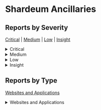 
# Shardeum Ancillaries

## Reports by Severity

[Critical](<README.md#critical>) | [Medium](<README.md#medium>) | [Low](<README.md#low>) | [Insight](<README.md#insight>)
<details>
<summary>Critical</summary>

* [Boost _ Shardeum_ Ancillaries 34508 - [Websites and Applications - Critical] Malicious archiver can overwtite account data on any active archiver](./Boost%20_%20Shardeum_%20Ancillaries%2034508%20-%20%5BWebsites%20and%20Applications%20-%20Critical%5D%20Malicious%20archiver%20can%20overwtite%20account%20data%20on%20any%20active%20archiver.md)

</details>
<details>
<summary>Medium</summary>

* [Boost _ Shardeum_ Ancillaries 33571 - [Websites and Applications - Medium] Taking down the websocket server via malicious methods object override](./Boost%20_%20Shardeum_%20Ancillaries%2033571%20-%20%5BWebsites%20and%20Applications%20-%20Medium%5D%20Taking%20down%20the%20websocket%20server%20via%20malicious%20methods%20object%20override.md)
* [Boost _ Shardeum_ Ancillaries 34298 - [Websites and Applications - Medium] archive-server can be killed by connected shardus-instance](./Boost%20_%20Shardeum_%20Ancillaries%2034298%20-%20%5BWebsites%20and%20Applications%20-%20Medium%5D%20archive-server%20can%20be%20killed%20by%20connected%20shardus-instance.md)
* [Boost _ Shardeum_ Ancillaries 34392 - [Websites and Applications - Medium] JSON-RPC Complete Password Recovery Through Timing Attack](./Boost%20_%20Shardeum_%20Ancillaries%2034392%20-%20%5BWebsites%20and%20Applications%20-%20Medium%5D%20JSON-RPC%20Complete%20Password%20Recovery%20Through%20Timing%20Attack.md)

</details>
<details>
<summary>Low</summary>

* [Boost _ Shardeum_ Ancillaries 33040 - [Websites and Applications - Low] API CSRF protection bypass leading to arbitrary operator-cli command execution](./Boost%20_%20Shardeum_%20Ancillaries%2033040%20-%20%5BWebsites%20and%20Applications%20-%20Low%5D%20API%20CSRF%20protection%20bypass%20leading%20to%20arbitrary%20operator-cli%20command%20execution.md)
* [Boost _ Shardeum_ Ancillaries 33692 - [Websites and Applications - Low] Reflected XSS in validator node endpoints leads to node shutdown via validator-gui](./Boost%20_%20Shardeum_%20Ancillaries%2033692%20-%20%5BWebsites%20and%20Applications%20-%20Low%5D%20Reflected%20XSS%20in%20validator%20node%20endpoints%20leads%20to%20node%20shutdown%20via%20validator-gui.md)
* [Boost _ Shardeum_ Ancillaries 34367 - [Websites and Applications - Low] CSRF vulnerability due to missing SameSiteStrict attribute resulting blackhat to perform authenticated action](./Boost%20_%20Shardeum_%20Ancillaries%2034367%20-%20%5BWebsites%20and%20Applications%20-%20Low%5D%20CSRF%20vulnerability%20due%20to%20missing%20SameSiteStrict%20attribute%20resulting%20blackhat%20to%20perform%20authenticated%20action.md)
* [Boost _ Shardeum_ Ancillaries 34473 - [Websites and Applications - Low] Insight  XSS in json rpc server without CSP bypass](./Boost%20_%20Shardeum_%20Ancillaries%2034473%20-%20%5BWebsites%20and%20Applications%20-%20Low%5D%20Insight%20%20XSS%20in%20json%20rpc%20server%20without%20CSP%20bypass.md)
* [Boost _ Shardeum_ Ancillaries 34475 - [Websites and Applications - Low] CSRF in Json RPC Server allows requesting authenticated API endpoints](./Boost%20_%20Shardeum_%20Ancillaries%2034475%20-%20%5BWebsites%20and%20Applications%20-%20Low%5D%20CSRF%20in%20Json%20RPC%20Server%20allows%20requesting%20authenticated%20API%20endpoints.md)

</details>
<details>
<summary>Insight</summary>

* [Boost _ Shardeum_ Ancillaries 33392 - [Websites and Applications - Insight] Validator GUI password bruteforcing is possible using the proxies](./Boost%20_%20Shardeum_%20Ancillaries%2033392%20-%20%5BWebsites%20and%20Applications%20-%20Insight%5D%20Validator%20GUI%20password%20bruteforcing%20is%20possible%20using%20the%20proxies.md)
* [Boost _ Shardeum_ Ancillaries 33490 - [Websites and Applications - Insight] Abusing blacklist functionality to get victims IP to be banned](./Boost%20_%20Shardeum_%20Ancillaries%2033490%20-%20%5BWebsites%20and%20Applications%20-%20Insight%5D%20Abusing%20blacklist%20functionality%20to%20get%20victims%20IP%20to%20be%20banned.md)
* [Boost _ Shardeum_ Ancillaries 33522 - [Websites and Applications - Insight] Exposed Redis Service Vulnerability on apishardeumorg](./Boost%20_%20Shardeum_%20Ancillaries%2033522%20-%20%5BWebsites%20and%20Applications%20-%20Insight%5D%20Exposed%20Redis%20Service%20Vulnerability%20on%20apishardeumorg.md)
* [Boost _ Shardeum_ Ancillaries 33558 - [Websites and Applications - Insight] In some instances the socket can be made to hang](./Boost%20_%20Shardeum_%20Ancillaries%2033558%20-%20%5BWebsites%20and%20Applications%20-%20Insight%5D%20In%20some%20instances%20the%20socket%20can%20be%20made%20to%20hang.md)
* [Boost _ Shardeum_ Ancillaries 33577 - [Websites and Applications - Insight] Taking down the HTTP server via jayson -day vulnerability](./Boost%20_%20Shardeum_%20Ancillaries%2033577%20-%20%5BWebsites%20and%20Applications%20-%20Insight%5D%20Taking%20down%20the%20HTTP%20server%20via%20jayson%20-day%20vulnerability.md)
* [Boost _ Shardeum_ Ancillaries 33809 - [Websites and Applications - Insight] Blocking the user from interacting with GUI via rate-limiting abuse](./Boost%20_%20Shardeum_%20Ancillaries%2033809%20-%20%5BWebsites%20and%20Applications%20-%20Insight%5D%20Blocking%20the%20user%20from%20interacting%20with%20GUI%20via%20rate-limiting%20abuse.md)
* [Boost _ Shardeum_ Ancillaries 34474 - [Websites and Applications - Insight] SQL injection in json-rpc-server within thetxStatusSaver function via the IP argument leads to application shutdown](./Boost%20_%20Shardeum_%20Ancillaries%2034474%20-%20%5BWebsites%20and%20Applications%20-%20Insight%5D%20SQL%20injection%20in%20json-rpc-server%20within%20thetxStatusSaver%20function%20via%20the%20IP%20argument%20leads%20to%20application%20shutdown.md)
* [Boost _ Shardeum_ Ancillaries 34492 - [Websites and Applications - Insight] DoS via unbounded tx id list processing in api endpoints](./Boost%20_%20Shardeum_%20Ancillaries%2034492%20-%20%5BWebsites%20and%20Applications%20-%20Insight%5D%20DoS%20via%20unbounded%20tx%20id%20list%20processing%20in%20api%20endpoints.md)

</details>

## Reports by Type

[Websites and Applications](<README.md#websites-and-applications>)
<details>
<summary>Websites and Applications</summary>

* [Boost _ Shardeum_ Ancillaries 33040 - [Websites and Applications - Low] API CSRF protection bypass leading to arbitrary operator-cli command execution](./Boost%20_%20Shardeum_%20Ancillaries%2033040%20-%20%5BWebsites%20and%20Applications%20-%20Low%5D%20API%20CSRF%20protection%20bypass%20leading%20to%20arbitrary%20operator-cli%20command%20execution.md)
* [Boost _ Shardeum_ Ancillaries 33392 - [Websites and Applications - Insight] Validator GUI password bruteforcing is possible using the proxies](./Boost%20_%20Shardeum_%20Ancillaries%2033392%20-%20%5BWebsites%20and%20Applications%20-%20Insight%5D%20Validator%20GUI%20password%20bruteforcing%20is%20possible%20using%20the%20proxies.md)
* [Boost _ Shardeum_ Ancillaries 33490 - [Websites and Applications - Insight] Abusing blacklist functionality to get victims IP to be banned](./Boost%20_%20Shardeum_%20Ancillaries%2033490%20-%20%5BWebsites%20and%20Applications%20-%20Insight%5D%20Abusing%20blacklist%20functionality%20to%20get%20victims%20IP%20to%20be%20banned.md)
* [Boost _ Shardeum_ Ancillaries 33522 - [Websites and Applications - Insight] Exposed Redis Service Vulnerability on apishardeumorg](./Boost%20_%20Shardeum_%20Ancillaries%2033522%20-%20%5BWebsites%20and%20Applications%20-%20Insight%5D%20Exposed%20Redis%20Service%20Vulnerability%20on%20apishardeumorg.md)
* [Boost _ Shardeum_ Ancillaries 33558 - [Websites and Applications - Insight] In some instances the socket can be made to hang](./Boost%20_%20Shardeum_%20Ancillaries%2033558%20-%20%5BWebsites%20and%20Applications%20-%20Insight%5D%20In%20some%20instances%20the%20socket%20can%20be%20made%20to%20hang.md)
* [Boost _ Shardeum_ Ancillaries 33571 - [Websites and Applications - Medium] Taking down the websocket server via malicious methods object override](./Boost%20_%20Shardeum_%20Ancillaries%2033571%20-%20%5BWebsites%20and%20Applications%20-%20Medium%5D%20Taking%20down%20the%20websocket%20server%20via%20malicious%20methods%20object%20override.md)
* [Boost _ Shardeum_ Ancillaries 33577 - [Websites and Applications - Insight] Taking down the HTTP server via jayson -day vulnerability](./Boost%20_%20Shardeum_%20Ancillaries%2033577%20-%20%5BWebsites%20and%20Applications%20-%20Insight%5D%20Taking%20down%20the%20HTTP%20server%20via%20jayson%20-day%20vulnerability.md)
* [Boost _ Shardeum_ Ancillaries 33692 - [Websites and Applications - Low] Reflected XSS in validator node endpoints leads to node shutdown via validator-gui](./Boost%20_%20Shardeum_%20Ancillaries%2033692%20-%20%5BWebsites%20and%20Applications%20-%20Low%5D%20Reflected%20XSS%20in%20validator%20node%20endpoints%20leads%20to%20node%20shutdown%20via%20validator-gui.md)
* [Boost _ Shardeum_ Ancillaries 33809 - [Websites and Applications - Insight] Blocking the user from interacting with GUI via rate-limiting abuse](./Boost%20_%20Shardeum_%20Ancillaries%2033809%20-%20%5BWebsites%20and%20Applications%20-%20Insight%5D%20Blocking%20the%20user%20from%20interacting%20with%20GUI%20via%20rate-limiting%20abuse.md)
* [Boost _ Shardeum_ Ancillaries 34298 - [Websites and Applications - Medium] archive-server can be killed by connected shardus-instance](./Boost%20_%20Shardeum_%20Ancillaries%2034298%20-%20%5BWebsites%20and%20Applications%20-%20Medium%5D%20archive-server%20can%20be%20killed%20by%20connected%20shardus-instance.md)
* [Boost _ Shardeum_ Ancillaries 34367 - [Websites and Applications - Low] CSRF vulnerability due to missing SameSiteStrict attribute resulting blackhat to perform authenticated action](./Boost%20_%20Shardeum_%20Ancillaries%2034367%20-%20%5BWebsites%20and%20Applications%20-%20Low%5D%20CSRF%20vulnerability%20due%20to%20missing%20SameSiteStrict%20attribute%20resulting%20blackhat%20to%20perform%20authenticated%20action.md)
* [Boost _ Shardeum_ Ancillaries 34392 - [Websites and Applications - Medium] JSON-RPC Complete Password Recovery Through Timing Attack](./Boost%20_%20Shardeum_%20Ancillaries%2034392%20-%20%5BWebsites%20and%20Applications%20-%20Medium%5D%20JSON-RPC%20Complete%20Password%20Recovery%20Through%20Timing%20Attack.md)
* [Boost _ Shardeum_ Ancillaries 34473 - [Websites and Applications - Low] Insight  XSS in json rpc server without CSP bypass](./Boost%20_%20Shardeum_%20Ancillaries%2034473%20-%20%5BWebsites%20and%20Applications%20-%20Low%5D%20Insight%20%20XSS%20in%20json%20rpc%20server%20without%20CSP%20bypass.md)
* [Boost _ Shardeum_ Ancillaries 34474 - [Websites and Applications - Insight] SQL injection in json-rpc-server within thetxStatusSaver function via the IP argument leads to application shutdown](./Boost%20_%20Shardeum_%20Ancillaries%2034474%20-%20%5BWebsites%20and%20Applications%20-%20Insight%5D%20SQL%20injection%20in%20json-rpc-server%20within%20thetxStatusSaver%20function%20via%20the%20IP%20argument%20leads%20to%20application%20shutdown.md)
* [Boost _ Shardeum_ Ancillaries 34475 - [Websites and Applications - Low] CSRF in Json RPC Server allows requesting authenticated API endpoints](./Boost%20_%20Shardeum_%20Ancillaries%2034475%20-%20%5BWebsites%20and%20Applications%20-%20Low%5D%20CSRF%20in%20Json%20RPC%20Server%20allows%20requesting%20authenticated%20API%20endpoints.md)
* [Boost _ Shardeum_ Ancillaries 34492 - [Websites and Applications - Insight] DoS via unbounded tx id list processing in api endpoints](./Boost%20_%20Shardeum_%20Ancillaries%2034492%20-%20%5BWebsites%20and%20Applications%20-%20Insight%5D%20DoS%20via%20unbounded%20tx%20id%20list%20processing%20in%20api%20endpoints.md)
* [Boost _ Shardeum_ Ancillaries 34508 - [Websites and Applications - Critical] Malicious archiver can overwtite account data on any active archiver](./Boost%20_%20Shardeum_%20Ancillaries%2034508%20-%20%5BWebsites%20and%20Applications%20-%20Critical%5D%20Malicious%20archiver%20can%20overwtite%20account%20data%20on%20any%20active%20archiver.md)

</details>
